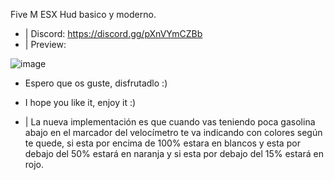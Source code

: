 Five M ESX Hud basico y moderno.

- | Discord: https://discord.gg/pXnVYmCZBb
- | Preview:

![image](https://i.imgur.com/MYdnF8e.png)


- Espero que os guste, disfrutadlo :)
- I hope you like it, enjoy it :)

- | La nueva implementación es que cuando vas teniendo poca gasolina abajo en el marcador del velocímetro te va indicando con colores según te quede, si esta por encima de 100% estara en blancos y esta por debajo del 50% estará en naranja y si esta por debajo del 15% estará en rojo.
